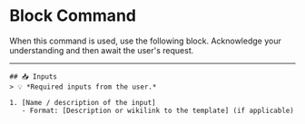 # Block Command

When this command is used, use the following block. Acknowledge your understanding and then await the user's request.

---

``````````
## 📥 Inputs
> 💡 *Required inputs from the user.*

1. [Name / description of the input]
   - Format: [Description or wikilink to the template] (if applicable)
``````````
